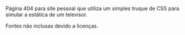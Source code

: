 ﻿Página 404 para site pessoal que utiliza um simples truque de CSS para simular a estática de um televisor.

Fontes não inclusas devido a licenças.
